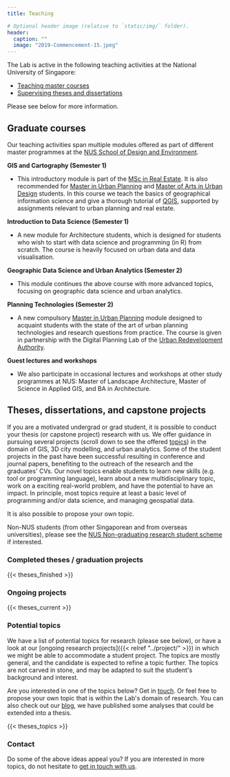 ```yaml
---
title: Teaching

# Optional header image (relative to `static/img/` folder).
header:
  caption: ""
  image: "2019-Commencement-15.jpeg"
---
```


The Lab is active in the following teaching activities at the National University of Singapore:

- [Teaching master courses](#graduate-courses)
- [Supervising theses and dissertations](#theses-and-dissertations)

Please see below for more information.

## Graduate courses

Our teaching activities span multiple modules offered as part of different master programmes at the [NUS School of Design and Environment](https://www.sde.nus.edu.sg).

**GIS and Cartography (Semester 1)**

- This introductory module is part of the [MSc in Real Estate](http://www.rst.nus.edu.sg/graduate/msc-programme.html). It is also recommended for [Master in Urban Planning](http://www.sde.nus.edu.sg/arch/programmes/master-of-urban-planning/) and [Master of Arts in Urban Design](http://www.sde.nus.edu.sg/arch/programmes/master-of-arts-in-urban-design/) students.
In this course we teach the basics of geographical information science and give a thorough tutorial of [QGIS](https://www.qgis.org), supported by assignments relevant to urban planning and real estate.

**Introduction to Data Science (Semester 1)**

- A new module for Architecture students, which is designed for students who wish to start with data science and programming (in R) from scratch.
The course is heavily focused on urban data and data visualisation.

**Geographic Data Science and Urban Analytics (Semester 2)**

- This module continues the above course with more advanced topics, focusing on geographic data science and urban analytics.


**Planning Technologies (Semester 2)**

- A new compulsory [Master in Urban Planning](http://www.sde.nus.edu.sg/arch/programmes/master-of-urban-planning/) module designed to acquaint students with the state of the art of urban planning technologies and research questions from practice.
The course is given in partnership with the Digital Planning Lab of the [Urban Redevelopment Authority](https://www.ura.gov.sg/).

**Guest lectures and workshops**

- We also participate in occasional lectures and workshops at other study programmes at NUS: Master of Landscape Architecture, Master of Science in Applied GIS, and BA in Architecture.


## Theses, dissertations, and capstone projects

If you are a motivated undergrad or grad student, it is possible to conduct your thesis (or capstone project) research with us.
We offer guidance in pursuing several projects (scroll down to see the offered [topics](#potential-topics)) in the domain of GIS, 3D city modelling, and urban analytics.
Some of the student projects in the past have been successful resulting in conference and journal papers, benefiting to the outreach of the research and the graduates' CVs.
Our novel topics enable students to learn new skills (e.g. tool or programming language), learn about a new multidisciplinary topic, work on a exciting real-world problem, and have the potential to have an impact.
In principle, most topics require at least a basic level of programming and/or data science, and managing geospatial data.

It is also possible to propose your own topic.

Non-NUS students (from other Singaporean and from overseas universities), please see the [NUS Non-graduating research student scheme](http://www.nus.edu.sg/registrar/academic-information-policies/non-graduating) if interested.

### Completed theses / graduation projects

{{< theses_finished >}}

### Ongoing projects

{{< theses_current >}}

### Potential topics

We have a list of potential topics for research (please see below), or have a look at our [ongoing research projects]({{< relref "../project/" >}}) in which we might be able to accommodate a student project.
The topics are mostly general, and the candidate is expected to refine a topic further.
The topics are not carved in stone, and may be adapted to suit the student's background and interest.

Are you interested in one of the topics below? Get in [touch](/openings/#contact).
Or feel free to propose your own topic that is within the Lab's domain of research.
You can also check out our [blog](/post), we have published some analyses that could be extended into a thesis.

{{< theses_topics >}}

### Contact 

Do some of the above ideas appeal you?
If you are interested in more topics, do not hesitate to [get in touch with us](/openings/#contact).


